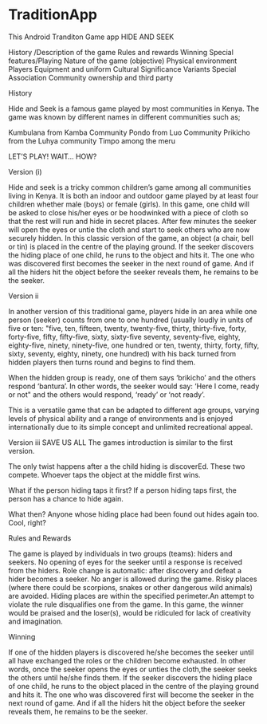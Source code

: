 # TraditionApp
This Android Tranditon Game app
HIDE AND SEEK

History /Description of the game
Rules and rewards
Winning
Special features/Playing
Nature of the game (objective)
Physical environment
Players
Equipment and uniform
Cultural Significance
Variants
Special Association
Community ownership and 
third party

History

Hide and Seek is a famous game played by most communities in Kenya.
The game was known by different names in different communities such as;

Kumbulana from Kamba Community
Pondo from Luo Community
Prikicho from the Luhya community
Timpo among the meru

LET’S PLAY! WAIT… HOW?

Version (i)


Hide and seek is a tricky common children’s game among all communities living in Kenya.
 It is both an indoor and outdoor game played by at least four children whether male (boys) or female (girls). 
In this game, one child will be asked to close his/her eyes or be hoodwinked with a piece of cloth so that the rest will run and hide in secret places. 
After few minutes the seeker will open the eyes or untie the cloth and start to seek others who are now securely hidden. 
In this classic version of the game, an object (a chair, bell or tin) is placed in the centre of the playing ground. If the seeker discovers the hiding place of one child, he runs to the object and hits it. 
The one who was discovered first becomes the seeker in the next round of game. 
And if all the hiders hit the object before the seeker reveals them, he remains to be the seeker. 

Version ii

In another version of this traditional game, players hide in an area while one person (seeker) counts from one to one hundred (usually loudly in units of five or ten: "five, ten, fifteen, twenty, twenty-five, thirty, thirty-five, forty, forty-five, fifty, fifty-five, sixty, sixty-five seventy, seventy-five, eighty, eighty-five, ninety, ninety-five, one hundred or ten, twenty, thirty, forty, fifty, sixty, seventy, eighty, ninety, one hundred) with his back turned from hidden players then turns round and begins to find them. 

When the hidden group is ready, one of them says ‘brikicho’ and the others respond ‘bantura’. In other words, the seeker would say: ‘Here I come, ready or not" and the others would respond, ‘ready’ or ‘not ready’.

This is a versatile game that can be adapted to different age groups, varying levels of physical ability and a range of environments and is enjoyed internationally due to its simple concept and unlimited recreational appeal.

Version iii
SAVE US ALL
The games introduction is similar to the first version.

The only twist happens after a the child hiding is discoverEd. 
These two compete. Whoever taps the object at the middle first wins.

What if the person hiding taps it first?
If a person hiding taps first, the person has a  chance to hide again.

What then?
Anyone whose hiding place had been found out hides again too. Cool, right?




 

Rules and Rewards

The game is played by individuals in two groups (teams): hiders and seekers. 
No opening of eyes for the seeker until a response is received from the hiders. 
Role change is automatic: after discovery and defeat a hider becomes a seeker.
No anger is allowed during the game.
Risky places (where there could be scorpions, snakes or other dangerous wild animals) are avoided.
Hiding places are within the specified perimeter.An attempt to violate the rule disqualifies one from the game.
In this game, the winner would be praised and the loser(s), would be ridiculed for lack of creativity and imagination. 


Winning

If one of the hidden players is discovered he/she becomes the seeker until all have exchanged the roles or the children become exhausted.
In other words, once the seeker opens the eyes or unties the cloth,the seeker seeks the others until he/she finds them. 
If the seeker discovers the hiding place of one child, he runs to the object placed in the centre of the playing ground and hits it. 
The one who was discovered first will become the seeker in the next round of game. 
And if all the hiders hit the object before the seeker reveals them, he remains to be the seeker.

